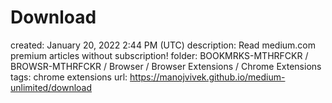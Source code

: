 # Download

created: January 20, 2022 2:44 PM (UTC)
description: Read medium.com premium articles without subscription!
folder: BOOKMRKS-MTHRFCKR / BROWSR-MTHRFCKR / Browser / Browser Extensions / Chrome Extensions
tags: chrome extensions
url: https://manojvivek.github.io/medium-unlimited/download